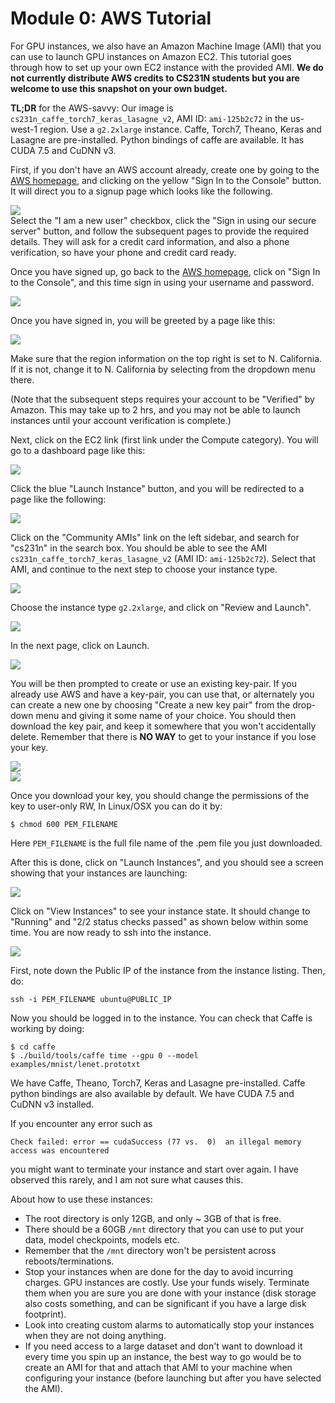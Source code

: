 # Module 0: AWS Tutorial

For GPU instances, we also have an Amazon Machine Image (AMI) that you can use
to launch GPU instances on Amazon EC2. This tutorial goes through how to set up
your own EC2 instance with the provided AMI. **We do not currently 
distribute AWS credits to CS231N students but you are welcome to use this 
snapshot on your own budget.**

**TL;DR** for the AWS-savvy: Our image is `cs231n_caffe_torch7_keras_lasagne_v2`, AMI ID: `ami-125b2c72` in the us-west-1 region. Use a `g2.2xlarge` instance.  Caffe, Torch7, Theano, Keras and Lasagne are pre-installed. Python bindings of caffe are available. It has CUDA 7.5 and CuDNN v3.

First, if you don't have an AWS account already, create one by going to the [AWS homepage](http://aws.amazon.com/), and clicking on the yellow "Sign In to the Console" button. It will direct you to a signup page which looks like the following.

<div class='fig figcenter fighighlight'>
  <img src='./assets/aws-signup.png'>
</div>
Select the "I am a new user" checkbox, click the "Sign in using our secure server" button, and follow the subsequent pages to provide the required details. They will ask for a credit card information, and also a phone verification, so
have your phone and credit card ready.

Once you have signed up, go back to the [AWS homepage](http://aws.amazon.com), click on "Sign In to the Console", and this time sign in using your username and password.

<div class='fig figcenter fighighlight'>
  <img src='./assets/aws-signin.png'>
</div>

Once you have signed in, you will be greeted by a page like this:

<div class='fig figcenter fighighlight'>
  <img src='./assets/aws-homepage.png'>
</div>

Make sure that the region information on the top right is set to N. California. If it is not, change it to N. California by selecting from the dropdown menu there.

(Note that the subsequent steps requires your account to be "Verified" by Amazon. This may take up to 2 hrs, and you may not be able to launch instances until your account verification is complete.)

Next, click on the EC2 link (first link under the Compute category). You will go to a dashboard page like this:

<div class='fig figcenter fighighlight'>
  <img src='./assets/ec2-dashboard.png'>
</div>

Click the blue "Launch Instance" button, and you will be redirected to a page like the following:

<div class='fig figcenter fighighlight'>
  <img src='./assets/ami-selection.png'>
</div>

Click on the "Community AMIs" link on the left sidebar, and search for "cs231n" in the search box. You should be able to see the AMI `cs231n_caffe_torch7_keras_lasagne_v2` (AMI ID: `ami-125b2c72`). Select that AMI, and continue to the next step to choose your instance type.

<div class='fig figcenter fighighlight'>
  <img src='./assets/community-AMIs.png'>
</div>

Choose the instance type `g2.2xlarge`, and click on "Review and Launch".

<div class='fig figcenter fighighlight'>
  <img src='./assets/instance-selection.png'>
</div>

In the next page, click on Launch.

<div class='fig figcenter fighighlight'>
  <img src='./assets/launch-screen.png'>
</div>

You will be then prompted to create or use an existing key-pair. If you already use AWS and have a key-pair, you can use that, or alternately you can create a new one by choosing "Create a new key pair" from the drop-down menu and giving it some name of your choice. You should then download the key pair, and keep it somewhere that you won't accidentally delete. Remember that there is **NO WAY** to get to your instance if you lose your key. 

<div class='fig figcenter fighighlight'>
  <img src='./assets/key-pair.png'>
</div>

<div class='fig figcenter fighighlight'>
  <img src='./assets/key-pair-create.png'>
</div>

Once you download your key, you should change the permissions of the key to user-only RW, In Linux/OSX you can do it by:

```
$ chmod 600 PEM_FILENAME
```
Here `PEM_FILENAME` is the full file name of the .pem file you just downloaded.

After this is done, click on "Launch Instances", and you should see a screen showing that your instances are launching:

<div class='fig figcenter fighighlight'>
  <img src='./assets/launching-screen.png'>
</div>

Click on "View Instances" to see your instance state. It should change to "Running" and "2/2 status checks passed" as shown below within some time. You are now ready to ssh into the instance.

<div class='fig figcenter fighighlight'>
  <img src='./assets/instances-page.png'>
</div>

First, note down the Public IP of the instance from the instance listing. Then, do:

```
ssh -i PEM_FILENAME ubuntu@PUBLIC_IP
```

Now you should be logged in to the instance. You can check that Caffe is working by doing:

```
$ cd caffe
$ ./build/tools/caffe time --gpu 0 --model examples/mnist/lenet.prototxt
```

We have Caffe, Theano, Torch7, Keras and Lasagne pre-installed. Caffe python bindings are also available by default. We have CUDA 7.5 and CuDNN v3 installed.

If you encounter any error such as 

```
Check failed: error == cudaSuccess (77 vs.  0)  an illegal memory access was encountered
```

you might want to terminate your instance and start over again. I have observed this rarely, and I am not sure what causes this.

About how to use these instances:

- The root directory is only 12GB, and only ~ 3GB of that is free.
- There should be a 60GB `/mnt` directory that you can use to put your data,
model checkpoints, models etc.
- Remember that the `/mnt` directory won't be persistent across
reboots/terminations.
- Stop your instances when are done for the day to avoid incurring charges. GPU
instances are costly. Use your funds wisely. Terminate them when you are sure
you are done with your instance (disk storage also costs something, and can be
significant if you have a large disk footprint).
- Look into creating custom alarms to automatically stop your instances when
they are not doing anything.
- If you need access to a large dataset and don't want to download it every time
you spin up an instance, the best way to go would be to create an AMI for that
and attach that AMI to your machine when configuring your instance (before
launching but after you have selected the AMI).


